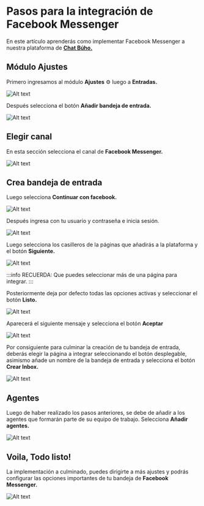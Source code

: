 # Pasos para la integración de Facebook Messenger
En este artículo aprenderás como implementar Facebook Messenger a nuestra plataforma de **[Chat Búho.](#)**

## Módulo Ajustes
Primero ingresamos al módulo **Ajustes** ⚙️ luego a **Entradas.**

![Alt text](img/Facebook-Messenger-01.jpg)

Después selecciona el botón **Añadir bandeja de entrada.**

![Alt text](img/Facebook-Messenger-02.png)

## Elegir canal
En esta sección selecciona el canal de **Facebook Messenger.**

![Alt text](img/Facebook-Messenger-03.jpg)

## Crea bandeja de entrada
Luego selecciona **Continuar con facebook.**

![Alt text](img/Facebook-Messenger-04.jpg)

Después ingresa con tu usuario y contraseña e inicia sesión.

![Alt text](img/Facebook-Messenger-05.png)

Luego selecciona los casilleros de la páginas que añadirás a la plataforma y el botón **Siguiente.**

![Alt text](img/Facebook-Messenger-06.jpg)

:::info RECUERDA:
Que puedes seleccionar más de una página para integrar.
:::

Posteriormente deja por defecto todas las opciones activas y seleccionar el botón **Listo.**

![Alt text](img/Facebook-Messenger-07.png)

Aparecerá el siguiente mensaje y selecciona el botón **Aceptar**

![Alt text](img/Facebook-Messenger-08.png)

Por consiguiente para culminar la creación de tu bandeja de entrada, deberás elegir la página a integrar seleccionando el botón desplegable, asimismo añade un nombre de la bandeja de entrada y selecciona el botón **Crear Inbox.**

![Alt text](img/Facebook-Messenger-09.png)

## Agentes
Luego de haber realizado los pasos anteriores, se debe de añadir a los agentes que formarán parte de su equipo de trabajo. Selecciona **Añadir agentes.**

![Alt text](img/Facebook-Messenger-10.png)

## Voila, Todo listo!
La implementación a culminado, puedes dirigirte a más ajustes y podrás configurar las opciones importantes de tu bandeja de **Facebook Messenger.**

![Alt text](img/Facebook-Messenger-11.png)